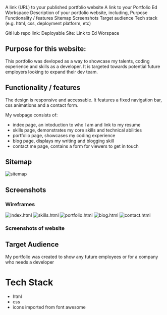 A link (URL) to your published portfolio website
A link to your Portfolio Ed Workspace
Description of your portfolio website, including,
Purpose
Functionality / features
Sitemap
Screenshots
Target audience
Tech stack (e.g. html, css, deployment platform, etc)

GitHub repo link:
Deployable Site: 
Link to Ed Worspace

## Purpose for this website:

This portfolio was devloped as a way to showcase my talents, coding experience and skills as a developer. 
It is targeted towards potential future employers looking to expand their dev team.


## Functionality / features

The design is responsive and accessable. It features a fixed navigation bar, css animations and a contact form.

My webpage consists of:

- index page, an intoduction to who I am and link to my resume
- skills page, demonstrates my core skills and technical abilities
- portfolio page, showcases my coding experience
- blog page, displays my writing and blogging skill
- contact me page, contains a form for viewers to get in touch

## Sitemap

![sitemap](./images/sitemap.png)

## Screenshots

### Wireframes

![index.html](./images/index-wireframe.png)
![skills.html](./images/skills-wireframe.png)
![portfolio.html](./images/portfolio-wireframe.png)
![blog.html](./images/blog-wireframe.png)
![contact.html](./images/contact-wireframe.png)

### Screenshots of website

## Target Audience

My portfolio was created to show any future employees or for a company who needs a developer

# Tech Stack

- html
- css
- icons imported from font awesome